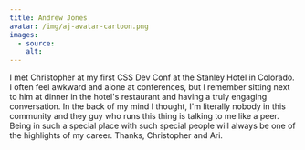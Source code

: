 ```yaml
---
title: Andrew Jones
avatar: /img/aj-avatar-cartoon.png
images:
  - source:
    alt:
---
```


I met Christopher at my first CSS Dev Conf at the Stanley Hotel in Colorado. I often feel awkward and alone at conferences, but I remember sitting next to him at dinner in the hotel's restaurant and having a truly engaging conversation. In the back of my mind I thought, I'm literally nobody in this community and they guy who runs this thing is talking to me like a peer. Being in such a special place with such special people will always be one of the highlights of my career. Thanks, Christopher and Ari.
